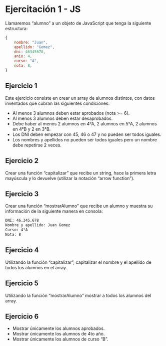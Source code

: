# Ejercitación 1 - JS

Llamaremos “alumno” a un objeto de JavaScript que tenga la siguiente estructura:

```js
{
    nombre: "Juan",
    apellido: "Gomez",
    dni: 46345678,
    anio: 4,
    curso: "A",
    nota: 8,
}
```

## Ejercicio 1

Este ejercicio consiste en crear un array de alumnos distintos, con datos
inventados que cubran las siguientes condiciones:

- Al menos 3 alumnos deben estar aprobados (nota >= 6).
- Al menos 3 alumnos deben estar desaprobados.
- Debe haber al menos 2 alumnos en 4°A, 2 alumnos en 5°A, 2 alumnos en 4°B y 2
en 3°B.
- Los DNI deben empezar con 45, 46 o 47 y no pueden ser todos iguales.
- Los nombres y apellidos no pueden ser todos iguales pero un nombre debe
repetirse 2 veces.

## Ejercicio 2

Crear una función “capitalizar” que recibe un string, hace la primera letra
mayúscula y lo devuelve (utilizar la notación “arrow function”).

## Ejercicio 3

Crear una función “mostrarAlumno” que recibe un alumno y muestra su información
de la siguiente manera en consola:

```txt
DNI: 46.345.678
Nombre y apellido: Juan Gomez
Curso: 4°A
Nota: 8
```

## Ejercicio 4

Utilizando la función “capitalizar”, capitalizar el nombre y el apellido
de todos los alumnos en el array.

## Ejercicio 5

Utilizando la función “mostrarAlumno” mostrar a todos los alumnos del
array.

## Ejercicio 6

- Mostrar únicamente los alumnos aprobados.
- Mostrar únicamente los alumnos de 4to año.
- Mostrar únicamente los alumnos de curso “B”.
